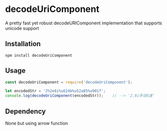 decodeUriComponent
==========

A pretty fast yet robust decodeURIComponent implementation that supports unicode support
## Installation

```
npm install decodeUriComponent
```

## Usage
```javascript
const decodeUriComponent = require('decodeUriComponent');

let encodedStr = '2%2e8i%u624b%u52a85%u901f';
console.log(decodeUriComponent(encodedStr));	// --> '2.8i手动5速'
```


Dependency
---------------
None but using arrow function

